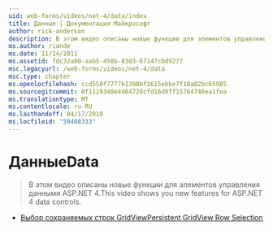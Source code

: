 ```yaml
---
uid: web-forms/videos/net-4/data/index
title: Данные | Документация Майкрософт
author: rick-anderson
description: В этом видео описаны новые функции для элементов управления данными ASP.NET 4.
ms.author: riande
ms.date: 11/14/2011
ms.assetid: fdc32a00-aab5-458b-8303-67147cbd9277
msc.legacyurl: /web-forms/videos/net-4/data
msc.type: chapter
ms.openlocfilehash: ccd558f7777b1398bf1615ebbe7f18a82bc65985
ms.sourcegitcommit: 0f1119340e4464720cfd16d0ff15764746ea1fea
ms.translationtype: MT
ms.contentlocale: ru-RU
ms.lasthandoff: 04/17/2019
ms.locfileid: "59408333"
---
```

# <a name="data"></a><span data-ttu-id="5b033-103">Данные</span><span class="sxs-lookup"><span data-stu-id="5b033-103">Data</span></span>

> <span data-ttu-id="5b033-104">В этом видео описаны новые функции для элементов управления данными ASP.NET 4.</span><span class="sxs-lookup"><span data-stu-id="5b033-104">This video shows you new features for ASP.NET 4 data controls.</span></span>


- [<span data-ttu-id="5b033-105">Выбор сохраняемых строк GridView</span><span class="sxs-lookup"><span data-stu-id="5b033-105">Persistent GridView Row Selection</span></span>](aspnet-4-quick-hit-persistent-gridview-row-selection.md)
